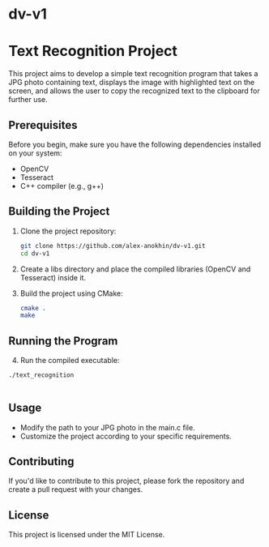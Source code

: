 # dv-v1

# Text Recognition Project

This project aims to develop a simple text recognition program that takes a JPG photo containing text, displays the image with highlighted text on the screen, and allows the user to copy the recognized text to the clipboard for further use.

## Prerequisites

Before you begin, make sure you have the following dependencies installed on your system:

- OpenCV
- Tesseract
- C++ compiler (e.g., g++)

## Building the Project

1. Clone the project repository:

   ```bash
   git clone https://github.com/alex-anokhin/dv-v1.git
   cd dv-v1

2. Create a libs directory and place the compiled libraries (OpenCV and Tesseract) inside it.

3. Build the project using CMake:
   
   ```bash
   cmake .
   make

## Running the Program

4. Run the compiled executable:
  ```bash
./text_recognition
    
```
## Usage

- Modify the path to your JPG photo in the main.c file.
- Customize the project according to your specific requirements.
  
## Contributing

If you'd like to contribute to this project, please fork the repository and create a pull request with your changes.

## License

This project is licensed under the MIT License.
